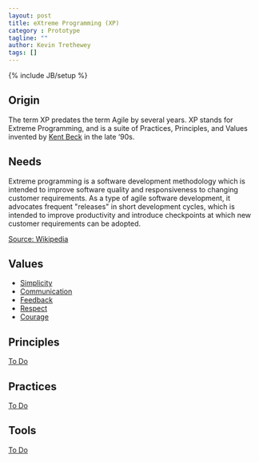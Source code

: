 ```yaml
---
layout: post
title: eXtreme Programming (XP)
category : Prototype
tagline: ""
author: Kevin Trethewey
tags: []
---
```

{% include JB/setup %}

## Origin
The term XP predates the term Agile by several years. XP stands for Extreme Programming, and is a suite of Practices, Principles, and Values invented by [Kent Beck](http://en.wikipedia.org/wiki/Kent_Beck) in the late ‘90s.

## Needs
Extreme programming is a software development methodology which is intended to improve software quality and responsiveness to changing customer requirements. As a type of agile software development, it advocates frequent "releases" in short development cycles, which is intended to improve productivity and introduce checkpoints at which new customer requirements can be adopted.

[Source: Wikipedia](http://en.wikipedia.org/wiki/Extreme_programming)

## Values
* [Simplicity](/Value/Simplicity)
* [Communication](/Value/Communication)
* [Feedback](/Value/Feedback)
* [Respect](/Value/Respect)
* [Courage](/Value/Courage)

## Principles
[To Do](/Explanation/TODO)

## Practices
[To Do](/Explanation/TODO)

## Tools
[To Do](/Explanation/TODO)
